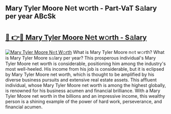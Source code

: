 ## Mary Tyler Moore N𝚎t w𝚘rth - Part-VaT S𝚊lary per year ABcSk

# <h2><a href="http://gc35vv.nevu.top/?p=Mary+Tyler+Moore">🔗 👉🔴 Mary Tyler Moore N𝚎t w𝚘rth - S𝚊lary</a></h2>

[![Mary Tyler Moore N𝚎t W𝚘rth](https://i.imgur.com/Oavwk0R.jpeg)](http://gc35vv.nevu.top/?p=Mary+Tyler+Moore)
What is Mary Tyler Moore n𝚎t w𝚘rth? What is Mary Tyler Moore s𝚊lary per year?
This prosperous individual's Mary Tyler Moore net worth is considerable, positioning him among the industry's most well-heeled. His income from his job is considerable, but it is eclipsed by Mary Tyler Moore net worth, which is thought to be amplified by his diverse business pursuits and extensive real estate assets. This affluent individual, whose Mary Tyler Moore net worth is among the highest globally, is renowned for his business acumen and financial brilliance. With a Mary Tyler Moore net worth in the billions and an impressive income, this wealthy person is a shining example of the power of hard work, perseverance, and financial acumen.
